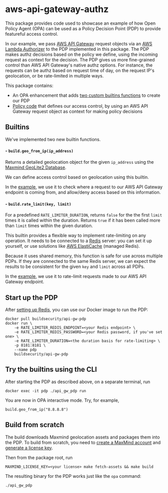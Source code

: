 # aws-api-gateway-authz

This package provides code used to showcase an example of how Open Policy Agent (OPA) can be used as a Policy Decision Point (PDP) to provide featureful access control.

In our example, we pass [AWS API Gateway](https://aws.amazon.com/api-gateway/) request objects via an [AWS Lambda Authorizer](https://docs.aws.amazon.com/apigateway/latest/developerguide/apigateway-use-lambda-authorizer.html) to the PDP implemented in this package. The PDP makes authz decisions based on the policy we define, using the incoming request as context for the decision. The PDP gives us more fine-grained control than AWS API Gateway's native authz options. For instance, the requests can be authz based on request time of day, on the request IP's geolocation, or be rate-limited in multiple ways.

This package contains:

- An OPA enhancement that adds [two custom builtins functions](./builtins) to create our PDP
- [Policy code](./policy) that defines our access control, by using an AWS API Gateway request object as context for making policy decisions

## Builtins

We've implemented two new builtin functions.
#### - `build.geo_from_ip(ip_address)`

Returns a detailed geolocation object for the given `ip_address` using the [Maxmind GeoLite2 Database](https://dev.maxmind.com/geoip/geoip2/geolite2/).

We can define access control based on geolocation using this builtin.

In the [example](./policy), we use it to check where a request to our AWS API Gateway endpoint is coming from, and allow/deny access based on this information.

#### - `build.rate_limit(key, limit)`

For a predefined `RATE_LIMITER_DURATION`, returns `false` for the the first `limit` times it is called within the duration. Returns `true` if it has been called more than `limit` times within the given duration.

This builtin provides a flexible way to implement rate-limiting on any operation. It needs to be connected to a [Redis](https://redis.io/) server: you can set it up yourself, or use solutions like [AWS ElastiCache](https://aws.amazon.com/elasticache/) (managed Redis).

Because it uses shared memory, this function is safe for use across multiple PDPs. If they are connected to the same Redis server, we can expect the results to be consistent for the given `key` and `limit` across all PDPs.

In the [example](./policy), we use it to rate-limit requests made to our AWS API Gateway endpoint.
## Start up the PDP

After [setting up Redis](https://redis.io/topics/quickstart), you can use our Docker image to run the PDP:

```
docker pull buildsecurity/api-gw-pdp
docker run \
    -e RATE_LIMITER_REDIS_ENDPOINT=<your Redis endpoint> \
    -e RATE_LIMITER_REDIS_PASSWORD=<your Redis password, if you've set one> \
    -e RATE_LIMITER_DURATION=<the duration basis for rate-limiting> \
    -p 8181:8181 \
    --name pdp
    buildsecurity/api-gw-pdp
```

## Try the builtins using the CLI

After starting the PDP as described above, on a separate terminal, run

```
docker exec -it pdp ./api_gw_pdp run
```

You are now in OPA interactive mode. Try, for example,

```
build.geo_from_ip("8.8.8.8")
```

## Build from scratch

The build downloads Maxmind geolocation assets and packages them into the PDP. To build from scratch, you need to [create a MaxMind account](https://www.maxmind.com/en/geolite2/signup) and [generate a license key](https://www.maxmind.com/en/accounts/current/license-key).

Then from the package root, run
```
MAXMIND_LICENSE_KEY=<your license> make fetch-assets && make build
```

The resulting binary for the PDP works just like the `opa` command:

```
./api_gw_pdp
```